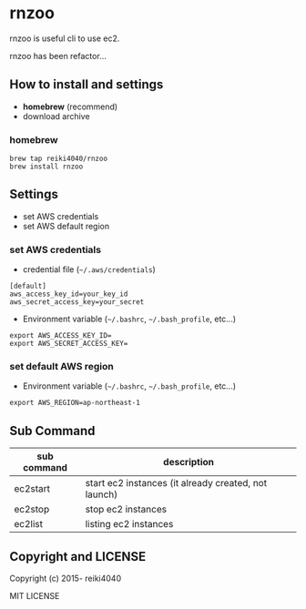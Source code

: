 rnzoo
====

rnzoo is useful cli to use ec2.

rnzoo has been refactor...

## How to install and settings

- **homebrew** (recommend)
- download archive

### homebrew

```
brew tap reiki4040/rnzoo
brew install rnzoo
```

## Settings

- set AWS credentials
- set AWS default region

### set AWS credentials

* credential file (`~/.aws/credentials`)

```
[default]
aws_access_key_id=your_key_id
aws_secret_access_key=your_secret
```

* Environment variable (`~/.bashrc`, `~/.bash_profile`, etc...)

```
export AWS_ACCESS_KEY_ID=
export AWS_SECRET_ACCESS_KEY=
```

### set default AWS region

* Environment variable (`~/.bashrc`, `~/.bash_profile`, etc...)

```
export AWS_REGION=ap-northeast-1
```

## Sub Command

| sub command | description |
|-------------|-------------|
| ec2start | start ec2 instances (it already created, not launch) |
| ec2stop | stop ec2 instances |
| ec2list | listing ec2 instances |

## Copyright and LICENSE

Copyright (c) 2015- reiki4040

MIT LICENSE
